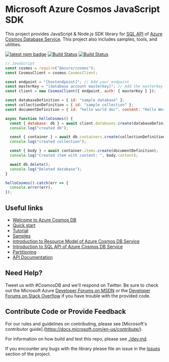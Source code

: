 # Microsoft Azure Cosmos JavaScript SDK

This project provides JavaScript & Node.js SDK library for [SQL API](https://docs.microsoft.com/en-us/azure/cosmos-db/sql-api-sql-query) of [Azure Cosmos
Database Service](https://azure.microsoft.com/en-us/services/cosmos-db/). This project also includes samples, tools, and utilities.

[![latest npm badge](https://img.shields.io/npm/v/%40azure%2Fcosmos/latest.svg)](https://www.npmjs.com/package/@azure/cosmos) [![Build Status](https://travis-ci.org/Azure/azure-cosmos-js.svg?branch=master)](https://travis-ci.org/Azure/azure-cosmos-js) [![Build Status](https://cosmos-db-sdk-public.visualstudio.com/cosmos-db-sdk-public/_apis/build/status/azure-cosmos-js-Emulator?branchName=master)](https://cosmos-db-sdk-public.visualstudio.com/cosmos-db-sdk-public/_build/latest?definitionId=1&branchName=master)

```js
// JavaScript
const cosmos = require("@azure/cosmos");
const CosmosClient = cosmos.CosmosClient;

const endpoint = "[hostendpoint]"; // Add your endpoint
const masterKey = "[database account masterkey]"; // Add the masterkey of the endpoint
const client = new CosmosClient({ endpoint, auth: { masterKey } });

const databaseDefinition = { id: "sample database" };
const collectionDefinition = { id: "sample collection" };
const documentDefinition = { id: "hello world doc", content: "Hello World!" };

async function helloCosmos() {
  const { database: db } = await client.databases.create(databaseDefinition);
  console.log("created db");

  const { container } = await db.containers.create(collectionDefinition);
  console.log("created collection");

  const { body } = await container.items.create(documentDefinition);
  console.log("Created item with content: ", body.content);

  await db.delete();
  console.log("Deleted database");
}

helloCosmos().catch(err => {
  console.error(err);
});
```

## Useful links

- [Welcome to Azure Cosmos DB](https://docs.microsoft.com/en-us/azure/cosmos-db/community)
- [Quick start](https://docs.microsoft.com/en-us/azure/cosmos-db/sql-api-nodejs-get-started)
- [Tutorial](https://docs.microsoft.com/en-us/azure/cosmos-db/sql-api-nodejs-application)
- [Samples](https://github.com/Azure/azure-cosmos-js/tree/master/samples)
- [Introduction to Resource Model of Azure Cosmos DB Service](https://docs.microsoft.com/en-us/azure/cosmos-db/sql-api-resources)
- [Introduction to SQL API of Azure Cosmos DB Service](https://docs.microsoft.com/en-us/azure/cosmos-db/sql-api-sql-query)
- [Partitioning](https://docs.microsoft.com/en-us/azure/cosmos-db/sql-api-partition-data)
- [API Documentation](https://docs.microsoft.com/en-us/javascript/api/%40azure/cosmos/?view=azure-node-latest)

## Need Help?

Tweet us with #CosmosDB and we'll respond on Twitter. Be sure to check out the Microsoft Azure [Developer Forums on MSDN](https://social.msdn.microsoft.com/forums/azure/en-US/home?forum=AzureDocument) or the [Developer Forums on Stack Overflow](https://stackoverflow.com/questions/tagged/azure-cosmosdb) if you have trouble with the provided code.

## Contribute Code or Provide Feedback

For our rules and guidelines on contributing, please see [Microsoft's contributor guide].(https://docs.microsoft.com/en-us/contribute/).

For information on how build and test this repo, please see [./dev.md](./dev.md).

If you encounter any bugs with the library please file an issue in the [Issues](https://github.com/Azure/azure-cosmos-js/issues) section of the project.
